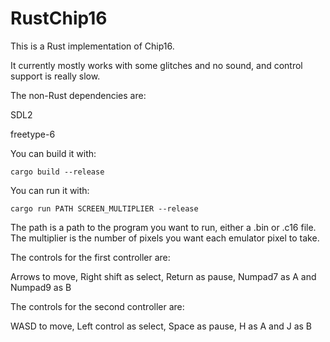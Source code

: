 RustChip16
==========

This is a Rust implementation of Chip16.

It currently mostly works with some glitches and no sound, and control support is really slow.

The non-Rust dependencies are:

SDL2

freetype-6

You can build it with:

```
cargo build --release
```

You can run it with:

```
cargo run PATH SCREEN_MULTIPLIER --release
```

The path is a path to the program you want to run, either a .bin or .c16 file.
The multiplier is the number of pixels you want each emulator pixel to take.

The controls for the first controller are:

Arrows to move, Right shift as select, Return as pause, Numpad7 as A and Numpad9 as B

The controls for the second controller are:

WASD to move, Left control as select, Space as pause, H as A and J as B